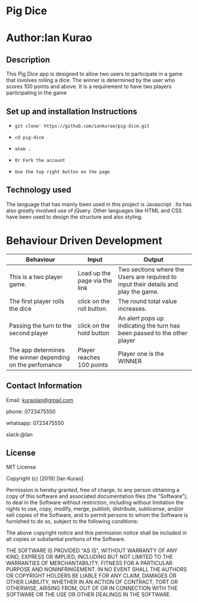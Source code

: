 # Pig Dice


#  Author:Ian Kurao


## Description

   This Pig Dice app is designed to allow two users to participate in a game that involves rolling a dice. The winner is determined by the user who scores 100 points and above. It is a requirement to have two players participating in the game



## Set up and  installation Instructions

   - `git clone' https://github.com/iankurao/pig-dice.git`
   - `cd pig-dice`
   - `atom .`

   - `Or Fork the account`
   - `Use the top right button on the page`



## Technology used

   The language that has mainly been used in this project is Javascript . Its has also greatly involved use of jQuery. Other languages like HTML and CSS have been used to design the structure and also styling.

# Behaviour Driven Development

| Behaviour                                                 | Input                         | Output                                                                               |
|-----------------------------------------------------------|-------------------------------|--------------------------------------------------------------------------------------|
| This is a two player game.                                | Load up the page via the link | Two sections where the Users are required to input their details and play the game.  |
| The first player rolls the dice                           | click on the roll button.     | The round total value increases.                                                     |
| Passing the turn to the second player                     | click on the hold button      | An alert pops up indicating the turn has been passed to the other player             |
| The app determines the winner depending on the perfomance | Player reaches 100 points     | Player one is the WINNER                                                             |


## Contact Information

   Email: kuraoian@gmail.com

   phone: 0723475550

   whatsapp: 0723475550

   slack:@Ian



## License
MIT License

Copyright (c) [2019] [Ian Kurao]

Permission is hereby granted, free of charge, to any person obtaining a copy
of this software and associated documentation files (the "Software"), to deal
in the Software without restriction, including without limitation the rights
to use, copy, modify, merge, publish, distribute, sublicense, and/or sell
copies of the Software, and to permit persons to whom the Software is
furnished to do so, subject to the following conditions:

The above copyright notice and this permission notice shall be included in all
copies or substantial portions of the Software.

THE SOFTWARE IS PROVIDED "AS IS", WITHOUT WARRANTY OF ANY KIND, EXPRESS OR
IMPLIED, INCLUDING BUT NOT LIMITED TO THE WARRANTIES OF MERCHANTABILITY,
FITNESS FOR A PARTICULAR PURPOSE AND NONINFRINGEMENT. IN NO EVENT SHALL THE
AUTHORS OR COPYRIGHT HOLDERS BE LIABLE FOR ANY CLAIM, DAMAGES OR OTHER
LIABILITY, WHETHER IN AN ACTION OF CONTRACT, TORT OR OTHERWISE, ARISING FROM,
OUT OF OR IN CONNECTION WITH THE SOFTWARE OR THE USE OR OTHER DEALINGS IN THE
SOFTWARE.
